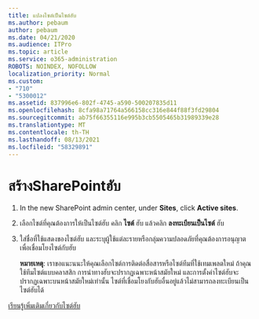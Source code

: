 ```yaml
---
title: แปลงไซต์เป็นไซต์ฮับ
ms.author: pebaum
author: pebaum
ms.date: 04/21/2020
ms.audience: ITPro
ms.topic: article
ms.service: o365-administration
ROBOTS: NOINDEX, NOFOLLOW
localization_priority: Normal
ms.custom:
- "710"
- "5300012"
ms.assetid: 837996e6-802f-4745-a590-500207835d11
ms.openlocfilehash: 8cfa98a71764a566158cc316e844f88f3fd29804
ms.sourcegitcommit: ab75f66355116e995b3cb5505465b31989339e28
ms.translationtype: MT
ms.contentlocale: th-TH
ms.lasthandoff: 08/13/2021
ms.locfileid: "58329891"
---
```

# <a name="create-a-sharepoint-hub-site"></a>สร้างSharePointฮับ

1. In the new SharePoint admin center, under **Sites**, click **Active sites**.

2. เลือกไซต์ที่คุณต้องการให้เป็นไซต์ฮับ คลิก **ไซต์** ฮับ แล้วคลิก **ลงทะเบียนเป็นไซต์** ฮับ

3. ใส่ชื่อที่ใช้แสดงของไซต์ฮับ และระบุผู้ใช้แต่ละรายหรือกลุ่มความปลอดภัยที่คุณต้องการอนุญาตเพื่อเชื่อมโยงไซต์กับฮับ

    **หมายเหตุ**: เราขอแนะนนะให้คุณเลือกไซต์การติดต่อสื่อสารหรือไซต์ทีมที่ใช้เทมเพลตใหม่ ถ้าคุณใช้ทีมไซต์แบบคลาสสิก การนําทางฮับจะปรากฏเฉพาะหน้าสมัยใหม่ และการตั้งค่าไซต์ฮับจะปรากฏเฉพาะบนหน้าสมัยใหม่เท่านั้น ไซต์ที่เชื่อมโยงกับฮับอื่นอยู่แล้วไม่สามารถลงทะเบียนเป็นไซต์ฮับได้
  
[เรียนรู้เพิ่มเติมเกี่ยวกับไซต์ฮับ](https://go.microsoft.com/fwlink/?linkid=869149)
  